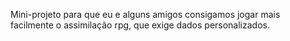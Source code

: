Mini-projeto para que eu e alguns amigos consigamos jogar mais facilmente o assimilação rpg, que exige dados personalizados.
